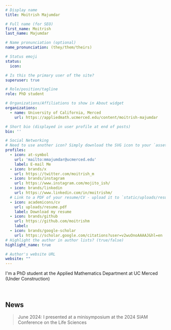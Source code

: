```yaml
---
# Display name
title: Moitrish Majumdar

# Full name (for SEO)
first_name: Moitrish
last_name: Majumdar

# Name pronunciation (optional)
name_pronunciation: (they/them/theirs)

# Status emoji
status:
  icon: 

# Is this the primary user of the site?
superuser: true

# Role/position/tagline
role: PhD student

# Organizations/Affiliations to show in About widget
organizations:
  - name: University of California, Merced
    url: https://appliedmath.ucmerced.edu/content/moitrish-majumdar

# Short bio (displayed in user profile at end of posts)
bio: ''

# Social Networking
# Need to use another icon? Simply download the SVG icon to your `assets/media/icons/` folder.
profiles:
  - icon: at-symbol
    url: 'mailto:mmajumdar@ucmerced.edu'
    label: E-mail Me
  - icon: brands/x
    url: https://twitter.com/moitrish_m
  - icon: brands/instagram
    url: https://www.instagram.com/mojito_ish/
  - icon: brands/linkedin
    url: https://www.linkedin.com/in/moitrishm/
  # Link to a PDF of your resume/CV - upload it to `static/uploads/resume.pdf`
  - icon: academicons/cv
    url: uploads/resume.pdf
    label: Download my resume
  - icon: brands/github
    url: https://github.com/moitrishm
    label: 
  - icon: brands/google-scholar
    url: https://scholar.google.com/citations?user=v2wuOnoAAAAJ&hl=en
# Highlight the author in author lists? (true/false)
highlight_name: true

# Author's website URL
website: ""
---
```


I'm a PhD student at the Applied Mathematics Department at UC Merced 
(Under Construction)



<br/>

## News

>June 2024: I presented at a minisymposium at the 2024 SIAM Conference on the Life Sciences
